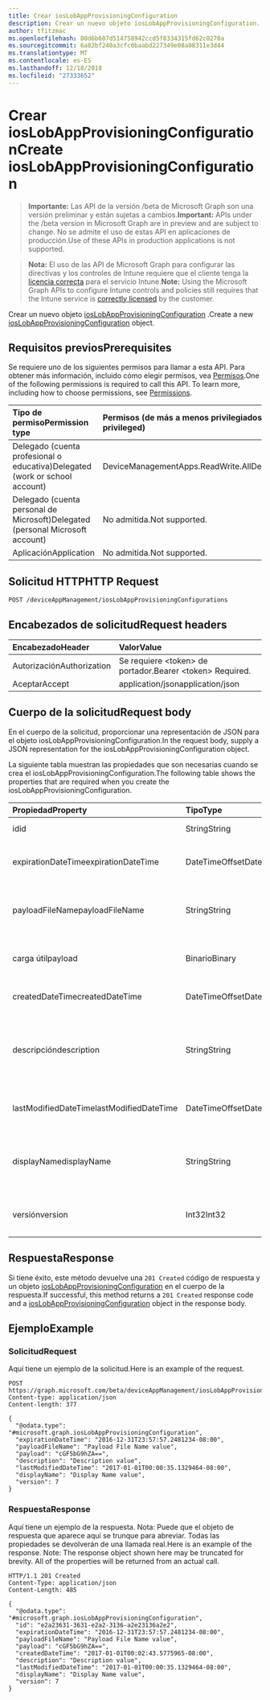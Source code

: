 ```yaml
---
title: Crear iosLobAppProvisioningConfiguration
description: Crear un nuevo objeto iosLobAppProvisioningConfiguration.
author: tfitzmac
ms.openlocfilehash: 80d6b607d514758942ccd5f8334315fd62c0270a
ms.sourcegitcommit: 6a82bf240a3cfc0baabd227349e08a08311e3d44
ms.translationtype: MT
ms.contentlocale: es-ES
ms.lasthandoff: 12/18/2018
ms.locfileid: "27333652"
---
```

# <a name="create-ioslobappprovisioningconfiguration"></a><span data-ttu-id="1fed2-103">Crear iosLobAppProvisioningConfiguration</span><span class="sxs-lookup"><span data-stu-id="1fed2-103">Create iosLobAppProvisioningConfiguration</span></span>

> <span data-ttu-id="1fed2-104">**Importante:** Las API de la versión /beta de Microsoft Graph son una versión preliminar y están sujetas a cambios.</span><span class="sxs-lookup"><span data-stu-id="1fed2-104">**Important:** APIs under the /beta version in Microsoft Graph are in preview and are subject to change.</span></span> <span data-ttu-id="1fed2-105">No se admite el uso de estas API en aplicaciones de producción.</span><span class="sxs-lookup"><span data-stu-id="1fed2-105">Use of these APIs in production applications is not supported.</span></span>

> <span data-ttu-id="1fed2-106">**Nota:** El uso de las API de Microsoft Graph para configurar las directivas y los controles de Intune requiere que el cliente tenga la [licencia correcta](https://go.microsoft.com/fwlink/?linkid=839381) para el servicio Intune.</span><span class="sxs-lookup"><span data-stu-id="1fed2-106">**Note:** Using the Microsoft Graph APIs to configure Intune controls and policies still requires that the Intune service is [correctly licensed](https://go.microsoft.com/fwlink/?linkid=839381) by the customer.</span></span>

<span data-ttu-id="1fed2-107">Crear un nuevo objeto [iosLobAppProvisioningConfiguration](../resources/intune-apps-ioslobappprovisioningconfiguration.md) .</span><span class="sxs-lookup"><span data-stu-id="1fed2-107">Create a new [iosLobAppProvisioningConfiguration](../resources/intune-apps-ioslobappprovisioningconfiguration.md) object.</span></span>
## <a name="prerequisites"></a><span data-ttu-id="1fed2-108">Requisitos previos</span><span class="sxs-lookup"><span data-stu-id="1fed2-108">Prerequisites</span></span>
<span data-ttu-id="1fed2-p102">Se requiere uno de los siguientes permisos para llamar a esta API. Para obtener más información, incluido cómo elegir permisos, vea [Permisos](/graph/permissions-reference).</span><span class="sxs-lookup"><span data-stu-id="1fed2-p102">One of the following permissions is required to call this API. To learn more, including how to choose permissions, see [Permissions](/graph/permissions-reference).</span></span>

|<span data-ttu-id="1fed2-111">Tipo de permiso</span><span class="sxs-lookup"><span data-stu-id="1fed2-111">Permission type</span></span>|<span data-ttu-id="1fed2-112">Permisos (de más a menos privilegiados)</span><span class="sxs-lookup"><span data-stu-id="1fed2-112">Permissions (from most to least privileged)</span></span>|
|:---|:---|
|<span data-ttu-id="1fed2-113">Delegado (cuenta profesional o educativa)</span><span class="sxs-lookup"><span data-stu-id="1fed2-113">Delegated (work or school account)</span></span>|<span data-ttu-id="1fed2-114">DeviceManagementApps.ReadWrite.All</span><span class="sxs-lookup"><span data-stu-id="1fed2-114">DeviceManagementApps.ReadWrite.All</span></span>|
|<span data-ttu-id="1fed2-115">Delegado (cuenta personal de Microsoft)</span><span class="sxs-lookup"><span data-stu-id="1fed2-115">Delegated (personal Microsoft account)</span></span>|<span data-ttu-id="1fed2-116">No admitida.</span><span class="sxs-lookup"><span data-stu-id="1fed2-116">Not supported.</span></span>|
|<span data-ttu-id="1fed2-117">Aplicación</span><span class="sxs-lookup"><span data-stu-id="1fed2-117">Application</span></span>|<span data-ttu-id="1fed2-118">No admitida.</span><span class="sxs-lookup"><span data-stu-id="1fed2-118">Not supported.</span></span>|

## <a name="http-request"></a><span data-ttu-id="1fed2-119">Solicitud HTTP</span><span class="sxs-lookup"><span data-stu-id="1fed2-119">HTTP Request</span></span>
<!-- {
  "blockType": "ignored"
}
-->
``` http
POST /deviceAppManagement/iosLobAppProvisioningConfigurations
```

## <a name="request-headers"></a><span data-ttu-id="1fed2-120">Encabezados de solicitud</span><span class="sxs-lookup"><span data-stu-id="1fed2-120">Request headers</span></span>
|<span data-ttu-id="1fed2-121">Encabezado</span><span class="sxs-lookup"><span data-stu-id="1fed2-121">Header</span></span>|<span data-ttu-id="1fed2-122">Valor</span><span class="sxs-lookup"><span data-stu-id="1fed2-122">Value</span></span>|
|:---|:---|
|<span data-ttu-id="1fed2-123">Autorización</span><span class="sxs-lookup"><span data-stu-id="1fed2-123">Authorization</span></span>|<span data-ttu-id="1fed2-124">Se requiere &lt;token&gt; de portador.</span><span class="sxs-lookup"><span data-stu-id="1fed2-124">Bearer &lt;token&gt; Required.</span></span>|
|<span data-ttu-id="1fed2-125">Aceptar</span><span class="sxs-lookup"><span data-stu-id="1fed2-125">Accept</span></span>|<span data-ttu-id="1fed2-126">application/json</span><span class="sxs-lookup"><span data-stu-id="1fed2-126">application/json</span></span>|

## <a name="request-body"></a><span data-ttu-id="1fed2-127">Cuerpo de la solicitud</span><span class="sxs-lookup"><span data-stu-id="1fed2-127">Request body</span></span>
<span data-ttu-id="1fed2-128">En el cuerpo de la solicitud, proporcionar una representación de JSON para el objeto iosLobAppProvisioningConfiguration.</span><span class="sxs-lookup"><span data-stu-id="1fed2-128">In the request body, supply a JSON representation for the iosLobAppProvisioningConfiguration object.</span></span>

<span data-ttu-id="1fed2-129">La siguiente tabla muestran las propiedades que son necesarias cuando se crea el iosLobAppProvisioningConfiguration.</span><span class="sxs-lookup"><span data-stu-id="1fed2-129">The following table shows the properties that are required when you create the iosLobAppProvisioningConfiguration.</span></span>

|<span data-ttu-id="1fed2-130">Propiedad</span><span class="sxs-lookup"><span data-stu-id="1fed2-130">Property</span></span>|<span data-ttu-id="1fed2-131">Tipo</span><span class="sxs-lookup"><span data-stu-id="1fed2-131">Type</span></span>|<span data-ttu-id="1fed2-132">Descripción</span><span class="sxs-lookup"><span data-stu-id="1fed2-132">Description</span></span>|
|:---|:---|:---|
|<span data-ttu-id="1fed2-133">id</span><span class="sxs-lookup"><span data-stu-id="1fed2-133">id</span></span>|<span data-ttu-id="1fed2-134">String</span><span class="sxs-lookup"><span data-stu-id="1fed2-134">String</span></span>|<span data-ttu-id="1fed2-135">Clave de la entidad.</span><span class="sxs-lookup"><span data-stu-id="1fed2-135">Key of the entity.</span></span>|
|<span data-ttu-id="1fed2-136">expirationDateTime</span><span class="sxs-lookup"><span data-stu-id="1fed2-136">expirationDateTime</span></span>|<span data-ttu-id="1fed2-137">DateTimeOffset</span><span class="sxs-lookup"><span data-stu-id="1fed2-137">DateTimeOffset</span></span>|<span data-ttu-id="1fed2-138">Fecha de caducidad opcional de perfiles y la hora.</span><span class="sxs-lookup"><span data-stu-id="1fed2-138">Optional profile expiration date and time.</span></span>|
|<span data-ttu-id="1fed2-139">payloadFileName</span><span class="sxs-lookup"><span data-stu-id="1fed2-139">payloadFileName</span></span>|<span data-ttu-id="1fed2-140">String</span><span class="sxs-lookup"><span data-stu-id="1fed2-140">String</span></span>|<span data-ttu-id="1fed2-141">Nombre de archivo de carga (\*.mobileprovision</span><span class="sxs-lookup"><span data-stu-id="1fed2-141">Payload file name (\*.mobileprovision</span></span> | <span data-ttu-id="1fed2-142">\*.xml).</span><span class="sxs-lookup"><span data-stu-id="1fed2-142">\*.xml).</span></span>|
|<span data-ttu-id="1fed2-143">carga útil</span><span class="sxs-lookup"><span data-stu-id="1fed2-143">payload</span></span>|<span data-ttu-id="1fed2-144">Binario</span><span class="sxs-lookup"><span data-stu-id="1fed2-144">Binary</span></span>|<span data-ttu-id="1fed2-145">Carga útil.</span><span class="sxs-lookup"><span data-stu-id="1fed2-145">Payload.</span></span> <span data-ttu-id="1fed2-146">(Matriz de bytes codificada UTF8)</span><span class="sxs-lookup"><span data-stu-id="1fed2-146">(UTF8 encoded byte array)</span></span>|
|<span data-ttu-id="1fed2-147">createdDateTime</span><span class="sxs-lookup"><span data-stu-id="1fed2-147">createdDateTime</span></span>|<span data-ttu-id="1fed2-148">DateTimeOffset</span><span class="sxs-lookup"><span data-stu-id="1fed2-148">DateTimeOffset</span></span>|<span data-ttu-id="1fed2-149">Fecha y hora en la que se creó el objeto.</span><span class="sxs-lookup"><span data-stu-id="1fed2-149">DateTime the object was created.</span></span>|
|<span data-ttu-id="1fed2-150">descripción</span><span class="sxs-lookup"><span data-stu-id="1fed2-150">description</span></span>|<span data-ttu-id="1fed2-151">String</span><span class="sxs-lookup"><span data-stu-id="1fed2-151">String</span></span>|<span data-ttu-id="1fed2-152">Descripción proporcionada por el administrador de la configuración del dispositivo.</span><span class="sxs-lookup"><span data-stu-id="1fed2-152">Admin provided description of the Device Configuration.</span></span>|
|<span data-ttu-id="1fed2-153">lastModifiedDateTime</span><span class="sxs-lookup"><span data-stu-id="1fed2-153">lastModifiedDateTime</span></span>|<span data-ttu-id="1fed2-154">DateTimeOffset</span><span class="sxs-lookup"><span data-stu-id="1fed2-154">DateTimeOffset</span></span>|<span data-ttu-id="1fed2-155">Fecha y hora en la que se modificó el objeto por última vez.</span><span class="sxs-lookup"><span data-stu-id="1fed2-155">DateTime the object was last modified.</span></span>|
|<span data-ttu-id="1fed2-156">displayName</span><span class="sxs-lookup"><span data-stu-id="1fed2-156">displayName</span></span>|<span data-ttu-id="1fed2-157">String</span><span class="sxs-lookup"><span data-stu-id="1fed2-157">String</span></span>|<span data-ttu-id="1fed2-158">Nombre proporcionado por el administrador de la configuración del dispositivo.</span><span class="sxs-lookup"><span data-stu-id="1fed2-158">Admin provided name of the device configuration.</span></span>|
|<span data-ttu-id="1fed2-159">versión</span><span class="sxs-lookup"><span data-stu-id="1fed2-159">version</span></span>|<span data-ttu-id="1fed2-160">Int32</span><span class="sxs-lookup"><span data-stu-id="1fed2-160">Int32</span></span>|<span data-ttu-id="1fed2-161">Versión de la configuración del dispositivo.</span><span class="sxs-lookup"><span data-stu-id="1fed2-161">Version of the device configuration.</span></span>|



## <a name="response"></a><span data-ttu-id="1fed2-162">Respuesta</span><span class="sxs-lookup"><span data-stu-id="1fed2-162">Response</span></span>
<span data-ttu-id="1fed2-163">Si tiene éxito, este método devuelve una `201 Created` código de respuesta y un objeto [iosLobAppProvisioningConfiguration](../resources/intune-apps-ioslobappprovisioningconfiguration.md) en el cuerpo de la respuesta.</span><span class="sxs-lookup"><span data-stu-id="1fed2-163">If successful, this method returns a `201 Created` response code and a [iosLobAppProvisioningConfiguration](../resources/intune-apps-ioslobappprovisioningconfiguration.md) object in the response body.</span></span>

## <a name="example"></a><span data-ttu-id="1fed2-164">Ejemplo</span><span class="sxs-lookup"><span data-stu-id="1fed2-164">Example</span></span>
### <a name="request"></a><span data-ttu-id="1fed2-165">Solicitud</span><span class="sxs-lookup"><span data-stu-id="1fed2-165">Request</span></span>
<span data-ttu-id="1fed2-166">Aquí tiene un ejemplo de la solicitud.</span><span class="sxs-lookup"><span data-stu-id="1fed2-166">Here is an example of the request.</span></span>
``` http
POST https://graph.microsoft.com/beta/deviceAppManagement/iosLobAppProvisioningConfigurations
Content-type: application/json
Content-length: 377

{
  "@odata.type": "#microsoft.graph.iosLobAppProvisioningConfiguration",
  "expirationDateTime": "2016-12-31T23:57:57.2481234-08:00",
  "payloadFileName": "Payload File Name value",
  "payload": "cGF5bG9hZA==",
  "description": "Description value",
  "lastModifiedDateTime": "2017-01-01T00:00:35.1329464-08:00",
  "displayName": "Display Name value",
  "version": 7
}
```

### <a name="response"></a><span data-ttu-id="1fed2-167">Respuesta</span><span class="sxs-lookup"><span data-stu-id="1fed2-167">Response</span></span>
<span data-ttu-id="1fed2-p104">Aquí tiene un ejemplo de la respuesta. Nota: Puede que el objeto de respuesta que aparece aquí se trunque para abreviar. Todas las propiedades se devolverán de una llamada real.</span><span class="sxs-lookup"><span data-stu-id="1fed2-p104">Here is an example of the response. Note: The response object shown here may be truncated for brevity. All of the properties will be returned from an actual call.</span></span>
``` http
HTTP/1.1 201 Created
Content-Type: application/json
Content-Length: 485

{
  "@odata.type": "#microsoft.graph.iosLobAppProvisioningConfiguration",
  "id": "e2a23631-3631-e2a2-3136-a2e23136a2e2",
  "expirationDateTime": "2016-12-31T23:57:57.2481234-08:00",
  "payloadFileName": "Payload File Name value",
  "payload": "cGF5bG9hZA==",
  "createdDateTime": "2017-01-01T00:02:43.5775965-08:00",
  "description": "Description value",
  "lastModifiedDateTime": "2017-01-01T00:00:35.1329464-08:00",
  "displayName": "Display Name value",
  "version": 7
}
```





